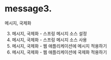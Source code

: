 # message3. 
메시지, 국제화

3. 메시지, 국제화 - 스프링 메시지 소스 설정
3. 메시지, 국제화 - 스프링 메시지 소스 사용
3. 메시지, 국제화 - 웹 애플리케이션에 메시지 적용하기
3. 메시지, 국제화 - 웹 애플리케이션에 국제화 적용하기
